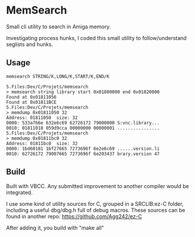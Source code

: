 # MemSearch

Small cli utility to search in Amiga memory.

Investigating process hunks, I coded this small utility to follow/understand seglists and hunks.


## Usage

`memsearch STRING/K,LONG/K,START/K,END/K`

```
5.Files:Dev/C/Projets/memsearch
> memsearch string library start 0x01800000 end 0x01820000                             
Found at 0x01811056
Found at 0x01811BCE
5.Files:Dev/C/Projets/memsearch
> memdump 0x01811050 32                             
Address: 01811050  size: 32
0000: 533a766e 632e6c69 62726172 79000000 S:vnc.library...
0010: 01811018 059d9cca 00000000 00000001 ................
5.Files:Dev/C/Projets/memsearch
> memdump 0x01811bc0 32                             
Address: 01811bc0  size: 32
0000: 1bd60181 1bf27665 7273696f 6e2e6c69 ......version.li
0010: 62726172 79007665 7273696f 6e203437 brary.version 47
```


## Build

Built with VBCC.
Any submitted improvement to another compiler would be integrated.

I use some kind of utility sources for C, grouped in a SRCLIB:ez-C folder, including a useful dbg/dbg.h full of debug macros.
These sources can be found in another repo: 
https://github.com/Agg242/ez-C

After adding it, you build with "make all"



